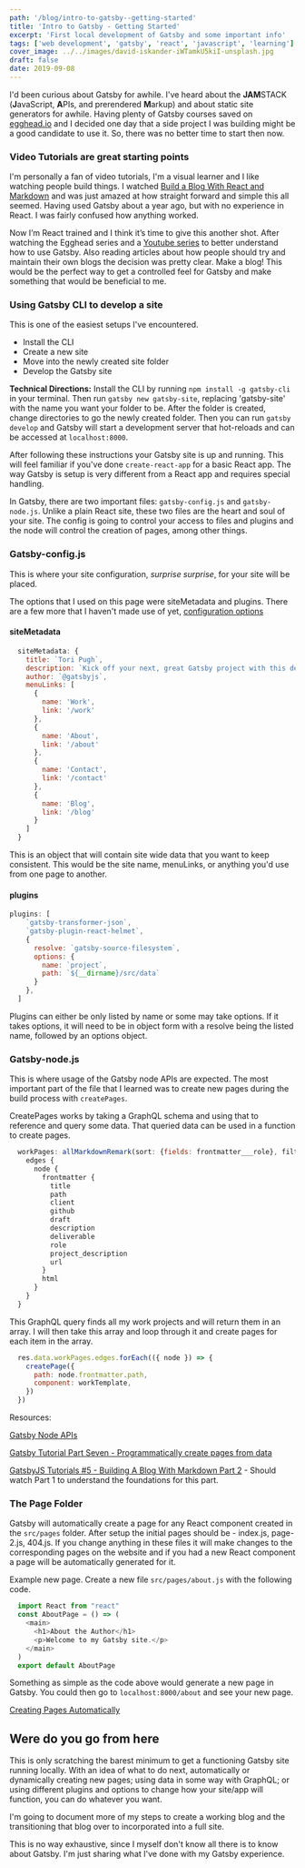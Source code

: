 ```yaml
---
path: '/blog/intro-to-gatsby--getting-started'
title: 'Intro to Gatsby - Getting Started'
excerpt: 'First local development of Gatsby and some important info'
tags: ['web development', 'gatsby', 'react', 'javascript', 'learning']
cover_image: ../../images/david-iskander-iWTamkU5kiI-unsplash.jpg
draft: false
date: 2019-09-08
---
```


I'd been curious about Gatsby for awhile. I've heard about the **JAM**STACK (**J**avaScript, **A**PIs, and prerendered **M**arkup) and about static site generators for awhile. Having plenty of Gatsby courses saved on <a class="inline-link" title="egghead.io" href="https://egghead.io/" target="_blank" aria-label="Egghead.io - Screencast workshops for professional web developers." rel="noopener noreferrer">egghead.io</a> and I decided one day that a side project I was building might be a good candidate to use it. So, there was no better time to start then now.

### Video Tutorials are great starting points

I'm personally a fan of video tutorials, I'm a visual learner and I like watching people build things. I watched <a class="inline-link" aria-label="Build a Blog with React and Markdown from egghead.io" title="" href="" target="_blank" rel="noopener noreferrer"></a>[Build a Blog With React and Markdown](https://egghead.io/courses/build-a-blog-with-react-and-markdown-using-gatsby) and was just amazed at how straight forward and simple this all seemed. Having used Gatsby about a year ago, but with no experience in React. I was fairly confused how anything worked.

Now I’m React trained and I think it’s time to give this another shot. After watching the Egghead series and a <a class="inline-link" aria-label="YouTube GatsbyJS Tutorials Series"  title="" href="" target="_blank" rel="noopener noreferrer"></a>[Youtube series](https://www.youtube.com/playlist?list=PLLnpHn493BHHfoINKLELxDch3uJlSapxg) to better understand how to use Gatsby. Also reading articles about how people should try and maintain their own blogs the decision was pretty clear. Make a blog! This would be the perfect way to get a controlled feel for Gatsby and make something that would be beneficial to me.

### Using Gatsby CLI to develop a site

This is one of the easiest setups I've encountered.

<ul>
<li>Install the CLI</li>
<li>Create a new site</li>
<li>Move into the newly created site folder</li>
<li>Develop the Gatsby site</li>
</ul>

**Technical Directions:**
Install the CLI by running `npm install -g gatsby-cli` in your terminal. Then run `gatsby new gatsby-site`, replacing 'gatsby-site' with the name you want your folder to be. After the folder is created, change directories to go the newly created folder. Then you can run `gatsby develop` and Gatsby will start a development server that hot-reloads and can be accessed at `localhost:8000`.

After following these instructions your Gatsby site is up and running. This will feel familiar if you've done `create-react-app` for a basic React app. The way Gatsby is setup is very different from a React app and requires special handling.

In Gatsby, there are two important files: `gatsby-config.js` and `gatsby-node.js`. Unlike a plain React site, these two files are the heart and soul of your site. The config is going to control your access to files and plugins and the node will control the creation of pages, among other things.


### Gatsby-config.js
This is where your site configuration, *surprise surprise*, for your site will be placed.

The options that I used on this page were siteMetadata and plugins. There are a few more that I haven't made use of yet, <a class="inline-link" aria-label="GatsbyJS Docs for Configuration Options"  title="configuration options" href="https://www.gatsbyjs.org/docs/gatsby-config/#configuration-options" target="_blank" rel="noopener noreferrer">configuration options</a>

#### siteMetadata

```javascript
  siteMetadata: {
    title: `Tori Pugh`,
    description: `Kick off your next, great Gatsby project with this default starter. This barebones starter ships with the main Gatsby configuration files you might need.`,
    author: `@gatsbyjs`,
    menuLinks: [
      {
        name: 'Work',
        link: '/work'
      },
      {
        name: 'About',
        link: '/about'
      },
      {
        name: 'Contact',
        link: '/contact'
      },
      {
        name: 'Blog',
        link: '/blog'
      }
    ]
  }
```

This is an object that will contain site wide data that you want to keep consistent. This would be the site name, menuLinks, or anything you'd use from one page to another.

#### plugins

```javascript
plugins: [
    `gatsby-transformer-json`,
    `gatsby-plugin-react-helmet`,
    {
      resolve: `gatsby-source-filesystem`,
      options: {
        name: `project`,
        path: `${__dirname}/src/data`
      }
    },
  ]
```

Plugins can either be only listed by name or some may take options. If it takes options, it will need to be in object form with a resolve being the listed name, followed by an options object.

### Gatsby-node.js

This is where usage of the Gatsby node APIs are expected. The most important part of the file that I learned was to create new pages during the build process with `createPages`.

CreatePages works by taking a GraphQL schema and using that to reference and query some data. That queried data can be used in a function to create pages.

``` javascript
  workPages: allMarkdownRemark(sort: {fields: frontmatter___role}, filter: {frontmatter: {client: {regex: ""}}}) {
    edges {
      node {
        frontmatter {
          title
          path
          client
          github
          draft
          description
          deliverable
          role
          project_description
          url
        }
        html
      }
    }
  }
```

  This GraphQL query finds all my work projects and will return them in an array. I will then take this array and loop through it and create pages for each item in the array.

  ```javascript
    res.data.workPages.edges.forEach(({ node }) => {
      createPage({
        path: node.frontmatter.path,
        component: workTemplate,
      })
    })
  ```

Resources:

<a class="inline-link" aria-label="GatsbyJS Node APIs"  title="Gatsby Node APIs" href="https://www.gatsbyjs.org/docs/node-apis/" target="_blank" rel="noopener noreferrer">Gatsby Node APIs</a>

<a class="inline-link" aria-label="GatsbyJS Tutorial Part Seven - Programmatically create pages from data"  title="Gatsby Tutorial Part Seven - Programmatically create pages from data" href="https://www.gatsbyjs.org/tutorial/part-seven/" target="_blank" rel="noopener noreferrer">Gatsby Tutorial Part Seven - Programmatically create pages from data</a>

<a class="inline-link" aria-label="GatsbyJS Tutorials #5 - Building A Blog With Markdown Part 2"  title="GatsbyJS Tutorials #5 - Building A Blog With Markdown Part 2" href="https://www.youtube.com/watch?v=VxVKMJThh04&list=PLLnpHn493BHHfoINKLELxDch3uJlSapxg&index=5" target="_blank" rel="noopener noreferrer">GatsbyJS Tutorials #5 - Building A Blog With Markdown Part 2</a> - Should watch Part 1 to understand the foundations for this part.

### The Page Folder

Gatsby will automatically create a page for any React component created in the `src/pages` folder. After setup the initial pages should be - index.js, page-2.js, 404.js. If you change anything in these files it will make changes to the corresponding pages on the website and if you had a new React component a page will be automatically generated for it.

Example new page. Create a new file `src/pages/about.js` with the following code.

```javascript
  import React from "react"
  const AboutPage = () => (
    <main>
      <h1>About the Author</h1>
      <p>Welcome to my Gatsby site.</p>
    </main>
  )
  export default AboutPage
```

Something as simple as the code above would generate a new page in Gatsby. You could then go to `localhost:8000/about` and see your new page.

<a class="inline-link" aria-label="GatsbyJS Docs for Creating Pages Automatically"  title="Creating Pages Automatically" href="https://www.gatsbyjs.org/docs/recipes/#creating-pages-automatically" target="_blank" rel="noopener noreferrer">Creating Pages Automatically</a>

## Were do you go from here

This is only scratching the barest minimum to get a functioning Gatsby site running locally. With an idea of what to do next, automatically or dynamically creating new pages; using data in some way with GraphQL; or using different plugins and options to change how your site/app will function, you can do whatever you want.

I'm going to document more of my steps to create a working blog and the transitioning that blog over to incorporated into a full site.

This is no way exhaustive, since I myself don't know all there is to know about Gatsby. I'm just sharing what I've done with my Gatsby experience.